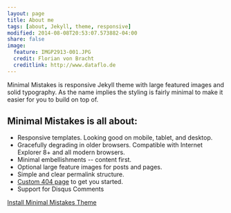 ```yaml
---
layout: page
title: About me
tags: [about, Jekyll, theme, responsive]
modified: 2014-08-08T20:53:07.573882-04:00
share: false
image:
  feature: IMGP2913-001.JPG
  credit: Florian von Bracht
  creditlink: http://www.dataflo.de
---
```


Minimal Mistakes is responsive Jekyll theme with large featured images and solid typography. As the name implies the styling is fairly minimal to make it easier for you to build on top of.

## Minimal Mistakes is all about:

* Responsive templates. Looking good on mobile, tablet, and desktop.
* Gracefully degrading in older browsers. Compatible with Internet Explorer 8+ and all modern browsers.
* Minimal embellishments -- content first.
* Optional large feature images for posts and pages.
* Simple and clear permalink structure.
* [Custom 404 page](http://mmistakes.github.io/minimal-mistakes/404.html) to get you started.
* Support for Disqus Comments

<a markdown="0" href="{{ site.url }}/theme-setup" class="btn">Install Minimal Mistakes Theme</a>
